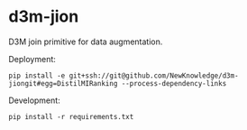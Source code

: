 # d3m-jion

D3M join primitive for data augmentation.

Deployment:

```shell
pip install -e git+ssh://git@github.com/NewKnowledge/d3m-jiongit#egg=DistilMIRanking --process-dependency-links
```

Development:

```shell
pip install -r requirements.txt
```
